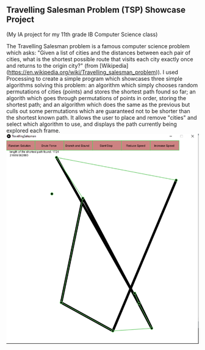 ## Travelling Salesman Problem (TSP) Showcase Project
(My IA project for my 11th grade IB Computer Science class)

The Travelling Salesman problem is a famous computer science problem which asks: "Given a list of cities and the distances between each pair of cities, what is the shortest possible route that visits each city exactly once and returns to the origin city?" (from [Wikipedia] (https://en.wikipedia.org/wiki/Travelling_salesman_problem)).
I used Processing to create a simple program which showcases three simple algorithms solving this problem: an algorithm which simply chooses random permutations of cities (points) and stores the shortest path found so far; an algorith which goes through permutations of points in order, storing the shortest path; and an algorithm which does the same as the previous but culls out some permutations which are guaranteed not to be shorter than the shortest known path. It allows the user to place and remove "cities" and select which algorithm to use, and displays the path currently being explored each frame.
![ProjectShowcase](/images/TravellingSalesmanShowcase.PNG)
